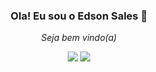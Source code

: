 <div style="text-align:center;">
<h3 style="text-align:center;"> Ola! Eu sou o Edson Sales 👋</h3>
<p> <i>Seja bem vindo(a) </i> </p>

<!--[![](https://img.shields.io/badge/Gmail-D14836?style=for-the-badge&logo=gmail&logoColor=white)](https://mail.google.com/) -->
[![](https://img.shields.io/badge/WhatsApp-25D366?style=for-the-badge&logo=whatsapp&logoColor=white)](https://wa.me//5568981049386)
[![](https://img.shields.io/badge/LinkedIn-0077B5?style=for-the-badge&logo=linkedin&logoColor=white)](https://www.linkedin.com/in/edson-sales-174b2218a/)
</div>
